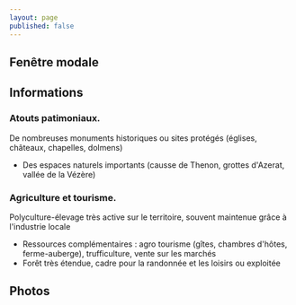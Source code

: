 ```yaml
---
layout: page
published: false
---
```


## Fenêtre modale

## Informations
### Atouts patimoniaux.
De nombreuses monuments historiques ou sites protégés (églises, châteaux, chapelles, dolmens)
- Des espaces naturels importants (causse de Thenon, grottes d'Azerat, vallée de la Vézère)
### Agriculture et tourisme. 
Polyculture-élevage très active sur le territoire, souvent maintenue grâce à l'industrie locale
- Ressources complémentaires : agro tourisme (gîtes, chambres d'hôtes, ferme-auberge), trufficulture, vente sur les marchés
- Forêt très étendue, cadre pour la randonnée et les loisirs ou exploitée
## Photos
